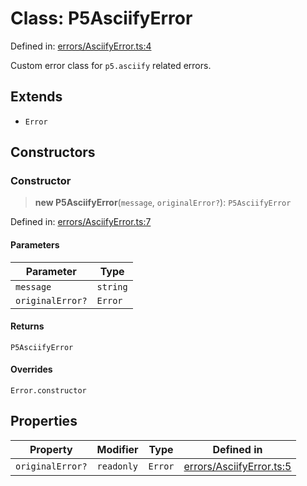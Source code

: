 # Class: P5AsciifyError

Defined in: [errors/AsciifyError.ts:4](https://github.com/humanbydefinition/p5.asciify/blob/e388e858755b4fb844e13d1aa48ab2d219cb215c/src/lib/errors/AsciifyError.ts#L4)

Custom error class for `p5.asciify` related errors.

## Extends

- `Error`

## Constructors

### Constructor

> **new P5AsciifyError**(`message`, `originalError?`): `P5AsciifyError`

Defined in: [errors/AsciifyError.ts:7](https://github.com/humanbydefinition/p5.asciify/blob/e388e858755b4fb844e13d1aa48ab2d219cb215c/src/lib/errors/AsciifyError.ts#L7)

#### Parameters

| Parameter        | Type     |
| ---------------- | -------- |
| `message`        | `string` |
| `originalError?` | `Error`  |

#### Returns

`P5AsciifyError`

#### Overrides

`Error.constructor`

## Properties

| Property                                    | Modifier   | Type    | Defined in                                                                                                                                                  |
| ------------------------------------------- | ---------- | ------- | ----------------------------------------------------------------------------------------------------------------------------------------------------------- |
| <a id="originalerror"></a> `originalError?` | `readonly` | `Error` | [errors/AsciifyError.ts:5](https://github.com/humanbydefinition/p5.asciify/blob/e388e858755b4fb844e13d1aa48ab2d219cb215c/src/lib/errors/AsciifyError.ts#L5) |
